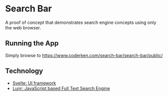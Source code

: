 # Search Bar

A proof of concept that demonstrates search engine concepts
using only the web browser.

## Running the App

Simply browse to <https://www.coderken.com/search-bar/search-bar/public/>

## Technology

* [Svelte: UI framework](https://svelte.dev/)
* [Lunr: JavaScript based Full Text Search Engine](https://lunrjs.com/)
